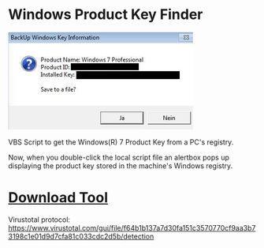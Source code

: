 # Windows Product Key Finder
![Screenshot](https://github.com/andibde/Windows-Product-Key-Finder/blob/master/image.jpg)

VBS Script to get the Windows(R) 7 Product Key from a PC's registry.

Now, when you double-click the local script file an alertbox pops up
displaying the product key stored in the machine's Windows registry.

# [Download Tool](https://github.com/andibde/Windows-Product-Key-Finder/releases)
Virustotal protocol: https://www.virustotal.com/gui/file/f64b1b137a7d30fa151c3570770cf9aa3b73198c1e01d9d7cfa81c033cdc2d5b/detection
